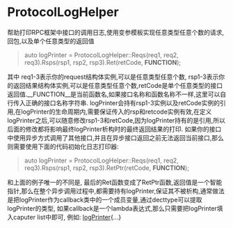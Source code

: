 # ProtocolLogHelper
帮助打印RPC框架中接口的调用日志,使用变参模板实现任意类型任意个数的请求,回包,以及单个任意类型的返回值

>   auto logPrinter = ProtocolLogHelper::Reqs(req1, req2, req3).Rsps(rsp1, rsp2, rsp3).Ret(retCode, __FUNCTION__);

   其中 req1-3表示你的request结构体实例,可以是任意类型任意个数, rsp1-3表示你的返回结果结构体实例,可以是任意类型任意个数,retCode是单个任意类型的接口返回值.__FUNCTION__是当前函数名,如果接口名称和函数名称不一样,这里可以自行传入正确的接口名称字符串.
   logPrinter会持有rsp1-3实例以及retCode实例的引用,在logPrinter的生命周期内,需要保证传入的rsp和retcode实例有效,在定义logPrinter之后,可以随意修改rsp1-3和retCode,因为logPrinter持有的是引用,所以后面的修改都将影响最终logPrinter析构时的最终返回结果的打印.
   如果你的接口中使用异步方式调用了其他接口,并且在异步接口返回之前无法返回当前接口,那么则需要使用下面的代码初始化日志打印器:

>   auto logPrinter = ProtocolLogHelper::Reqs(req1, req2, req3).Rsps(rsp1, rsp2, rsp3).RetPtr(retCode, __FUNCTION__);

   和上面的例子唯一的不同是, 最后的Ret函数变成了RetPtr函数,返回值是一个智能指针,那么在整个异步调用过程中,都需要持有logPrinter,保证其不被析构,通常做法是把logPrinter作为callback类中的一个成员变量,通过decttype可以提取logPrinter的类型, 如果callback是一个lambda表达式,那么只需要把logPrinter填入caputer list中即可, 例如: [logPrinter](...){...}
